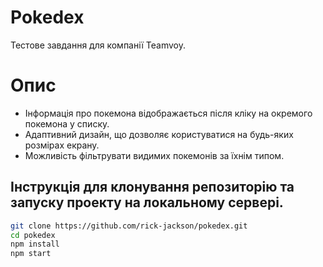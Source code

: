 # Pokedex

Тестове завдання для компанії Teamvoy.

# Опис

* Інформація про покемона відображається після кліку на окремого покемона у списку.
* Адаптивний дизайн, що дозволяє користуватися на будь-яких розмірах екрану.
* Можливість фільтрувати видимих покемонів за їхнім типом.

## Інструкція для клонування репозиторію та запуску проекту на локальному сервері.

```bash
git clone https://github.com/rick-jackson/pokedex.git
cd pokedex
npm install
npm start
